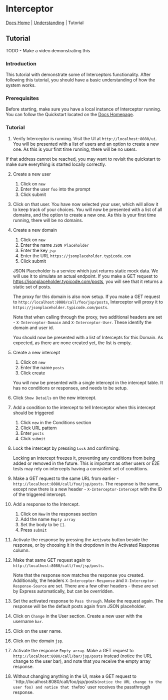 # Interceptor

[Docs Home](./index) | [Understanding](./understanding) | Tutorial

## Tutorial

TODO - Make a video demonstrating this

### Introduction

This tutorial with demonstrate some of Interceptors functionality.  After following this tutorial, you should have a basic understanding of how the system works.

### Prerequisites

Before starting, make sure you have a local instance of Interceptor running.  You can follow the Quickstart located on the [Docs Homepage](./index).

### Tutorial

1. Verify Interceptor is running.  Visit the UI at `http://localhost:8080/ui`.  You will be presented with a list of users and an option to create a new one.  As this is your first time running, there will be no users.

If that address cannot be reached, you may want to revisit the quickstart to make sure everything is started locally correctly.

2. Create a new user
   1. Click on `new`
   2. Enter the user `foo` into the prompt
   3. Click submit

3. Click on that user.  You have now selected your user, which will allow it to keep track of your choices.  You will now be presented with a list of all domains, and the option to create a new one.  As this is your first time running, there will be no domains.

4. Create a new domain
   1. Click on `new`
   2. Enter the name `JSON Placeholder`
   3. Enter the key `jsp`
   4. Enter the URL `https://jsonplaceholder.typicode.com`
   5. Click submit

    JSON Placeholder is a service which just returns static mock data.  We will use it to simulate an actual endpoint.  If you make a GET request to https://jsonplaceholder.typicode.com/posts, you will see that it returns a static set of posts.

    The proxy for this domain is also now setup.  If you make a GET request to `http://localhost:8080/call/foo/jsp/posts`, Interceptor will proxy it to `https://jsonplaceholder.typicode.com/posts`.

    Note that when calling through the proxy, two additional headers are set - `X-Interceptor-Domain` and `X-Interceptor-User`.  These identify the domain and user id.

    You should now be presented with a list of Intercepts for this Domain.  As expected, as there are none created yet, the list is empty.

5. Create a new intercept
   1. Click on `new`
   2. Enter the name `posts`
   3. Click create

    You will now be presented with a single intercept in the intercept table.  It has no conditions or responses, and needs to be setup.

6. Click `Show Details` on the new intercept.

7. Add a condition to the intercept to tell Interceptor when this intercept should be triggered
   1. Click `new` in the Conditions section
   2. Click URL pattern
   3. Enter `posts`
   4. Click `submit`

8. Lock the intercept by pressing `Lock` and confirming.

    Locking an intercept freezes it, preventing any conditions from being added or removed in the future.  This is important as other users or E2E tests may rely on intercepts having a consistent set of conditions.

9.   Make a GET request to the same URL from earlier - `http://localhost:8080/call/foo/jsp/posts`.  The response is the same, except now there is a new header - `X-Interceptor-Intercept` with the ID of the triggered intercept.  

10. Add a response to the Intercept.
    1.  Click on `New` in the responses section
    2.  Add the name `Empty array`
    3.  Set the body to be `[]`.
    4.  Press `submit`

11. Activate the response by pressing the `Activate` button beside the response, or by choosing it in the dropdown in the Activated Response column.

12. Make that same GET request again to `http://localhost:8080/call/foo/jsp/posts`.

    Note that the response now matches the response you created.  Additionally, the headers `X-Interceptor-Response` and `X-Interceptor-Response-Source` are set.  There are a few other headers - these are set by Express automatically, but can be overridden.

13. Set the activated response to `Pass through`.  Make the request again.  The response will be the default posts again from JSON placeholder.

14. Click on `Change` in the User section.  Create a new user with the username `bar`.

15. Click on the user name.

16. Click on the domain `jsp`.

17. Activate the response `Empty array`.  Make a GET request to `http://localhost:8080/call/bar/jsp/posts` instead (notice the URL change to the user bar), and note that you receive the empty array response.

18. Without changing anything in the UI, make a GET request to ``http://localhost:8080/call/foo/jsp/posts` (notice the URL change to the user foo) and notice that the `foo` user receives the passthrough response.
